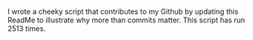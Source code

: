 I wrote a cheeky script that contributes to my Github by updating this ReadMe to illustrate why more than commits matter. This script has run 2513 times.